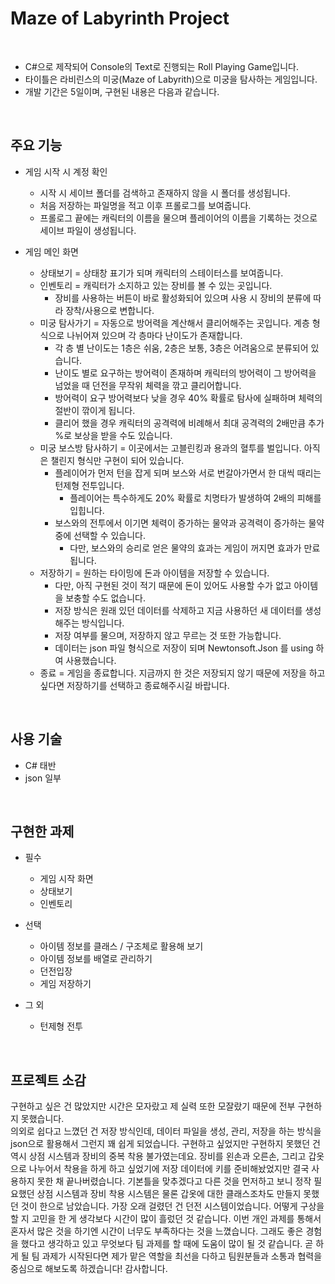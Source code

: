 # Maze of Labyrinth Project
</br>

- C#으로 제작되어 Console의 Text로 진행되는 Roll Playing Game입니다.
- 타이틀은 라비린스의 미궁(Maze of Labyrith)으로 미궁을 탐사하는 게임입니다.
- 개발 기간은 5일이며, 구현된 내용은 다음과 같습니다.

</br>

## 주요 기능

* 게임 시작 시 계정 확인
    - 시작 시 세이브 폴더를 검색하고 존재하지 않을 시 폴더를 생성됩니다.
    - 처음 저장하는 파일명을 적고 이후 프롤로그를 보여줍니다.
    - 프롤로그 끝에는 캐릭터의 이름을 물으며 플레이어의 이름을 기록하는 것으로 세이브 파일이 생성됩니다.

* 게임 메인 화면
    - 상태보기 = 상태창 표기가 되며 캐릭터의 스테이터스를 보여줍니다.
    - 인벤토리 = 캐릭터가 소지하고 있는 장비를 볼 수 있는 곳입니다.
      - 장비를 사용하는 버튼이 바로 활성화되어 있으며 사용 시 장비의 분류에 따라 장착/사용으로 변합니다.
    - 미궁 탐사가기 = 자동으로 방어력을 계산해서 클리어해주는 곳입니다. 계층 형식으로 나뉘어져 있으며 각 층마다 난이도가 존재합니다.
      - 각 층 별 난이도는 1층은 쉬움, 2층은 보통, 3층은 어려움으로 분류되어 있습니다.
      - 난이도 별로 요구하는 방어력이 존재하며 캐릭터의 방어력이 그 방어력을 넘었을 때 던전을 무작위 체력을 깎고 클리어합니다.
      - 방어력이 요구 방어력보다 낮을 경우 40% 확률로 탐사에 실패하며 체력의 절반이 깎이게 됩니다.
      - 클리어 했을 경우 캐릭터의 공격력에 비례해서 최대 공격력의 2배만큼 추가 %로 보상을 받을 수도 있습니다.
    - 미궁 보스방 탐사하기 = 이곳에서는 고블린킹과 용과의 혈투를 벌입니다. 아직은 챌린지 형식만 구현이 되어 있습니다.
      - 플레이어가 먼저 턴을 잡게 되며 보스와 서로 번갈아가면서 한 대씩 때리는 턴제형 전투입니다.
        - 플레이어는 특수하게도 20% 확률로 치명타가 발생하여 2배의 피해를 입힙니다.
      - 보스와의 전투에서 이기면 체력이 증가하는 물약과 공격력이 증가하는 물약 중에 선택할 수 있습니다.
        - 다만, 보스와의 승리로 얻은 물약의 효과는 게임이 꺼지면 효과가 만료됩니다.
    - 저장하기 = 원하는 타이밍에 돈과 아이템을 저장할 수 있습니다.
      - 다만, 아직 구현된 것이 적기 때문에 돈이 있어도 사용할 수가 없고 아이템을 보충할 수도 없습니다.
      - 저장 방식은 원래 있던 데이터를 삭제하고 지금 사용하던 새 데이터를 생성해주는 방식입니다.
      - 저장 여부를 물으며, 저장하지 않고 무르는 것 또한 가능합니다.
      - 데이터는 json 파일 형식으로 저장이 되며 Newtonsoft.Json 를 using 하여 사용했습니다.
    - 종료 = 게임을 종료합니다. 지금까지 한 것은 저장되지 않기 때문에 저장을 하고 싶다면 저장하기를 선택하고 종료해주시길 바랍니다.

</br>

##  사용 기술

  * C# 태반
  * json 일부

</br>

## 구현한 과제

  * 필수
      - 게임 시작 화면
      - 상태보기
      - 인벤토리

  * 선택
      - 아이템 정보를 클래스 / 구조체로 활용해 보기
      - 아이템 정보를 배열로 관리하기
      - 던전입장
      - 게임 저장하기

  * 그 외
      - 턴제형 전투
</br>

## 프로젝트 소감

 구현하고 싶은 건 많았지만 시간은 모자랐고 제 실력 또한 모잘랐기 때문에 전부 구현하지 못했습니다.</br>
 의외로 쉽다고 느꼈던 건 저장 방식인데, 데이터 파일을 생성, 관리, 저장을 하는 방식을 json으로 활용해서 그런지 꽤 쉽게 되었습니다.
 구현하고 싶었지만 구현하지 못했던 건 역시 상점 시스템과 장비의 중복 착용 불가였는데요.
 장비를 왼손과 오른손, 그리고 갑옷으로 나누어서 착용을 하게 하고 싶었기에 저장 데이터에 키를 준비해놨었지만 결국 사용하지 못한 채 끝나버렸습니다.
 기본틀을 맞추겠다고 다른 것을 먼저하고 보니 정작 필요했던 상점 시스템과 장비 착용 시스템은 물론 갑옷에 대한 클래스조차도 만들지 못했던 것이 한으로 남았습니다.
 가장 오래 걸렸던 건 던전 시스템이었습니다. 어떻게 구상을 할 지 고민을 한 게 생각보다 시간이 많이 흘렀던 것 같습니다.
 이번 개인 과제를 통해서 혼자서 많은 것을 하기엔 시간이 너무도 부족하다는 것을 느꼈습니다.
 그래도 좋은 경험을 했다고 생각하고 있고 무엇보다 팀 과제를 할 때에 도움이 많이 될 것 같습니다.
 곧 하게 될 팀 과제가 시작된다면 제가 맡은 역할을 최선을 다하고 팀원분들과 소통과 협력을 중심으로 해보도록 하겠습니다!
 감사합니다.

<br/>
